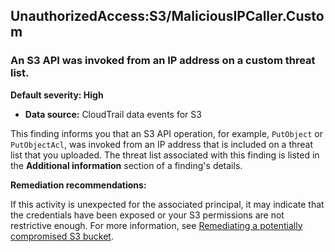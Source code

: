 UnauthorizedAccess:S3/MaliciousIPCaller.Custom
----------------------------------------------


### An S3 API was invoked from an IP address on a custom threat list.


**Default severity: High**


 * **Data source:** CloudTrail data events for S3

This finding informs you that an S3 API operation, for example, `PutObject` or `PutObjectAcl`, was invoked from an IP address that is included on a threat list that you uploaded. The threat list associated with this finding is listed in the **Additional information** section of a finding's details.


**Remediation recommendations:**


If this activity is unexpected for the associated principal, it may indicate that the credentials have been exposed or your S3 permissions are not restrictive enough. For more information, see [Remediating a potentially compromised S3 bucket](https://docs.aws.amazon.com/guardduty/latest/ug/compromised-s3.html).

